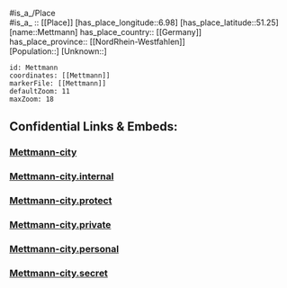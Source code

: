 ﻿---
location: [51.25,6.98] 
mapzoom: [7,12] 
mapmarker: city 
type: City
tags:
- geo/City


SpocWebEntityId: 32445
isDeleted: false
confidential: public

---
#is_a_/Place  
#is_a_ :: [[Place]] 
[has_place_longitude::6.98] 
[has_place_latitude::51.25] 
[name::Mettmann] 
has_place_country:: [[Germany]]  
has_place_province:: [[NordRhein-Westfahlen]]  
[Population::] 
[Unknown::] 


```leaflet
id: Mettmann
coordinates: [[Mettmann]] 
markerFile: [[Mettmann]] 
defaultZoom: 11 
maxZoom: 18
```


## Confidential Links & Embeds: 

### [Mettmann-city](/_public/Earth/Continent/Europe/Europe~Central/Germany/Germany~West/Nord_Rhein-Westfalen/counties~NW/Mettmann/cities~Mettmann/Mettmann-city.md) 

### [Mettmann-city.internal](/_internal/Earth/Continent/Europe/Europe~Central/Germany/Germany~West/Nord_Rhein-Westfalen/counties~NW/Mettmann/cities~Mettmann/Mettmann-city.internal.md) 

### [Mettmann-city.protect](/_protect/Earth/Continent/Europe/Europe~Central/Germany/Germany~West/Nord_Rhein-Westfalen/counties~NW/Mettmann/cities~Mettmann/Mettmann-city.protect.md) 

### [Mettmann-city.private](/_private/Earth/Continent/Europe/Europe~Central/Germany/Germany~West/Nord_Rhein-Westfalen/counties~NW/Mettmann/cities~Mettmann/Mettmann-city.private.md) 

### [Mettmann-city.personal](/_personal/Earth/Continent/Europe/Europe~Central/Germany/Germany~West/Nord_Rhein-Westfalen/counties~NW/Mettmann/cities~Mettmann/Mettmann-city.personal.md) 

### [Mettmann-city.secret](/_secret/Earth/Continent/Europe/Europe~Central/Germany/Germany~West/Nord_Rhein-Westfalen/counties~NW/Mettmann/cities~Mettmann/Mettmann-city.secret.md) 
